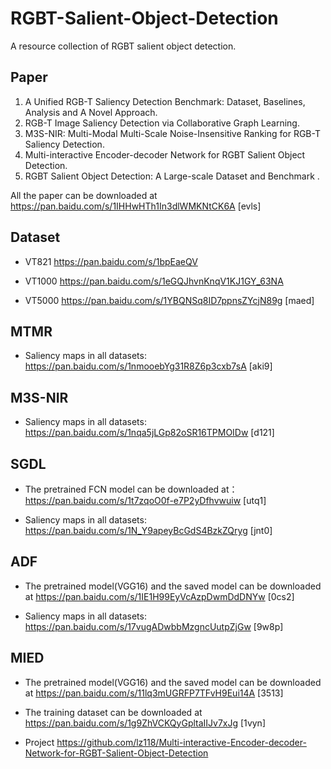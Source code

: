 # RGBT-Salient-Object-Detection

A resource collection of RGBT salient object detection.



## Paper

1. A Unified RGB-T Saliency Detection Benchmark: Dataset, Baselines, Analysis and A Novel Approach.
2. RGB-T Image Saliency Detection via Collaborative Graph Learning.
3. M3S-NIR: Multi-Modal Multi-Scale Noise-Insensitive Ranking for RGB-T Saliency Detection.
4.  Multi-interactive Encoder-decoder Network for RGBT Salient Object Detection.
5.  RGBT Salient Object Detection: A Large-scale Dataset and Benchmark .

All the paper can be downloaded at https://pan.baidu.com/s/1IHHwHTh1In3dlWMKNtCK6A  [evls]



## Dataset

- VT821  https://pan.baidu.com/s/1bpEaeQV

- VT1000  https://pan.baidu.com/s/1eGQJhvnKnqV1KJ1GY_63NA

- VT5000  https://pan.baidu.com/s/1YBQNSq8ID7ppnsZYcjN89g  [maed]

  

## MTMR

- Saliency maps in all  datasets: https://pan.baidu.com/s/1nmooebYg31R8Z6p3cxb7sA  [aki9]



## M3S-NIR

- Saliency maps in all  datasets: https://pan.baidu.com/s/1nqa5jLGp82oSR16TPMOIDw  [d121]


## SGDL

- The pretrained FCN model can be downloaded at：https://pan.baidu.com/s/1t7zqoO0f-e7P2yDfhvwuiw [utq1] 

- Saliency maps in all datasets: https://pan.baidu.com/s/1N_Y9apeyBcGdS4BzkZQryg  [jnt0] 
  

## ADF

- The pretrained model(VGG16) and the saved model can be downloaded at https://pan.baidu.com/s/1IE1H99EyVcAzpDwmDdDNYw  [0cs2]

- Saliency maps in all datasets:  https://pan.baidu.com/s/17vugADwbbMzgncUutpZjGw  [9w8p]

## MIED

- The pretrained model(VGG16) and the saved model can be downloaded at https://pan.baidu.com/s/11lq3mUGRFP7TFvH9Eui14A [3513]

- The training dataset can be downloaded  at https://pan.baidu.com/s/1g9ZhVCKQyGpltaIIJv7xJg [1vyn] 

- Project  https://github.com/lz118/Multi-interactive-Encoder-decoder-Network-for-RGBT-Salient-Object-Detection
